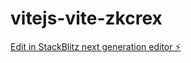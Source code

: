 # vitejs-vite-zkcrex

[Edit in StackBlitz next generation editor ⚡️](https://stackblitz.com/~/github.com/suelidahora/vitejs-vite-zkcrex)